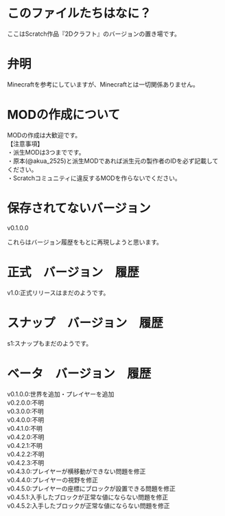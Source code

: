 # このファイルたちはなに？
ここはScratch作品『2Dクラフト』のバージョンの置き場です。

# 弁明
Minecraftを参考にしていますが、Minecraftとは一切関係ありません。

# MODの作成について
MODの作成は大歓迎です。<br>
【注意事項】<br>
・派生MODは3つまでです。<br>
・原本(@akua_2525)と派生MODであれば派生元の製作者のIDを必ず記載してください。<br>
・Scratchコミュニティに違反するMODを作らないでください。

# 保存されてないバージョン
v0.1.0.0<br>

これらはバージョン履歴をもとに再現しようと思います。

# 正式　バージョン　履歴
v1.0:正式リリースはまだのようです。

# スナップ　バージョン　履歴
s1:スナップもまだのようです。

# ベータ　バージョン　履歴
v0.1.0.0:世界を追加・プレイヤーを追加<br>
v0.2.0.0:不明<br>
v0.3.0.0:不明<br>
v0.4.0.0:不明<br>
v0.4.1.0:不明<br>
v0.4.2.0:不明<br>
v0.4.2.1:不明<br>
v0.4.2.2:不明<br>
v0.4.2.3:不明<br>
v0.4.3.0:プレイヤーが横移動ができない問題を修正<br>
v0.4.4.0:プレイヤーの視野を修正<br>
v0.4.5.0:プレイヤーの座標にブロックが設置できる問題を修正<br>
v0.4.5.1:入手したブロックが正常な値にならない問題を修正<br>
v0.4.5.2:入手したブロックが正常な値にならない問題を修正
